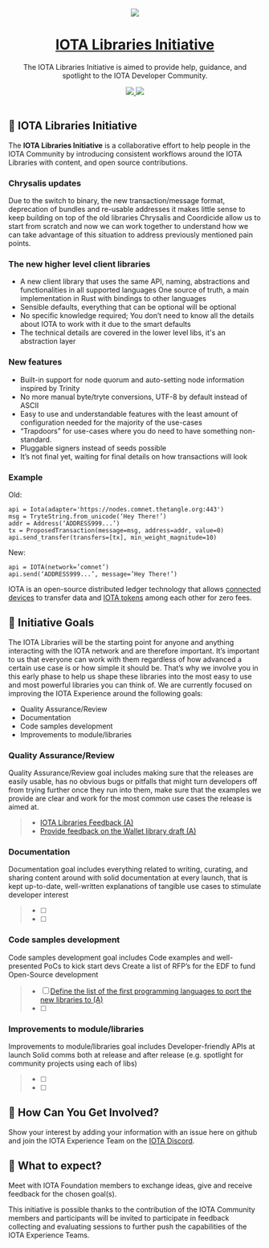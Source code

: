 <p align="center">
  <br>
  <a href="https://www.iota.org">
    <img src="https://images.ctfassets.net/xit7f234flxz/2UaYq5cR53ANDAKRT4HYWT/a4d962d037954adef7d0aa9a2e944a26/iota-small-logo.png"/>
  </a>
</p>

<h1 align="center"><a href="https://www.iota.org"> IOTA Libraries Initiative</a></h1>

<p align="center">The IOTA Libraries Initiative is aimed to provide help, guidance, and spotlight to the IOTA Developer Community.</p>

<p align="center">
  <a title="MIT License" href="LICENSE">
    <img src="https://img.shields.io/github/license/gridsome/gridsome.svg?style=flat-square&label=License&colorB=6cc24a">
  </a>
  <a title="Follow on Twitter" href="https://twitter.com/iota">
    <img src="https://img.shields.io/twitter/follow/iota.svg?style=social&label=Follow%20@iota">
  </a>
  <br>
  <br>
</p>


## 🌳 IOTA Libraries Initiative

The **IOTA Libraries Initiative** is a collaborative effort to help people in the IOTA Community by introducing consistent workflows around the IOTA Libraries with content, and open source contributions.

### Chrysalis updates
Due to the switch to binary, the new transaction/message format, deprecation of bundles and re-usable addresses it makes little sense to keep building on top of the old libraries
Chrysalis and Coordicide allow us to start from scratch and now we can work together to understand how we can take advantage of this situation to address previously mentioned pain points.

### The new higher level client libraries

- A new client library that uses the same API, naming, abstractions and functionalities in all supported languages
One source of truth, a main implementation in Rust with bindings to other languages
- Sensible defaults, everything that can be optional will be optional
- No specific knowledge required; You don’t need to know all the details about IOTA to work with it due to the smart defaults
- The technical details are covered in the lower level libs, it's an abstraction layer

### New features
- Built-in support for node quorum and auto-setting node information inspired by Trinity
- No more manual byte/tryte conversions, UTF-8 by default instead of ASCII
- Easy to use and understandable features with the least amount of configuration needed for the majority of the use-cases
- “Trapdoors” for use-cases where you do need to have something non-standard.
- Pluggable signers instead of seeds possible
- It’s not final yet, waiting for final details on how transactions will look

### Example
Old:

```
api = Iota(adapter='https://nodes.comnet.thetangle.org:443')
msg = TryteString.from_unicode(‘Hey There!’)
addr = Address(‘ADDRESS999...’)
tx = ProposedTransaction(message=msg, address=addr, value=0)
api.send_transfer(transfers=[tx], min_weight_magnitude=10)
```

New:
```
api = IOTA(network=’comnet’)
api.send(‘ADDRESS999...’, message=’Hey There!’)
```

IOTA is an open-source distributed ledger technology that allows [connected devices](https://en.wikipedia.org/wiki/Connected_Devices) to transfer data and [IOTA tokens](https://docs.iota.org/docs/getting-started/0.1/clients/token) among each other for zero fees.

## 🎯 Initiative Goals

The IOTA Libraries will be the starting point for anyone and anything interacting with the IOTA network and are therefore important. It’s important to us that everyone can work with them regardless of how advanced a certain use case is or how simple it should be. That’s why we involve you in this early phase to help us shape these libraries into the most easy to use and most powerful libraries you can think of.
We are currently focused on improving the IOTA Experience around the following goals:

- Quality Assurance/Review
- Documentation
- Code samples development
- Improvements to module/libraries

### Quality Assurance/Review

Quality Assurance/Review goal includes making sure that the releases are easily usable, has no obvious bugs or pitfalls that might turn developers off from trying further once they run into them, make sure that the examples we provide are clear and work for the most common use cases the release is aimed at.

 > - [IOTA Libraries Feedback (A)](https://github.com/iota-community/X-Team-IOTALibraries/issues/1)
 > - [Provide feedback on the Wallet library draft (A)](https://github.com/iota-community/X-Team-IOTALibraries/issues/3)

### Documentation

Documentation goal includes everything related to writing, curating, and sharing content around with solid documentation at every launch, that is kept up-to-date, well-written explanations of tangible use cases to stimulate developer interest

> - [ ]
> - [ ]

### Code samples development

Code samples development goal includes Code examples and well-presented PoCs to kick start devs Create a list of RFP’s for the EDF to fund Open-Source development

> - [ ] [Define the list of the first programming languages to port the new libraries to (A)](https://github.com/iota-community/X-Team-IOTALibraries/issues/2)
> - [ ]

###  Improvements to module/libraries

Improvements to module/libraries goal includes Developer-friendly APIs at launch Solid comms both at release and after release (e.g. spotlight for community projects using each of libs)

> - [ ]
> - [ ]

## 🤔 How Can You Get Involved?

Show your interest by adding your information with an issue here on github and join the IOTA Experience Team on the [IOTA Discord](https://discord.iota.org).

## 👥 What to expect?

Meet with IOTA Foundation members to exchange ideas, give and receive feedback for the chosen goal(s).

This initiative is possible thanks to the contribution of the IOTA Community members and participants will be invited to participate in feedback collecting and evaluating sessions to further push the capabilities of the IOTA Experience Teams. 
